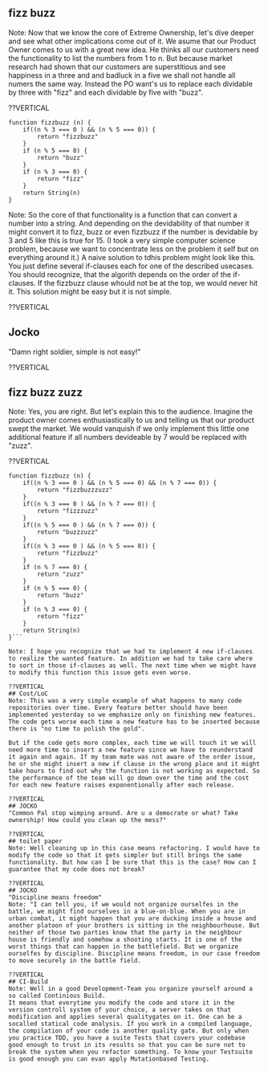 ## fizz buzz
Note: Now that we know the core of Extreme Ownership, let's dive deeper and see what other
implications come out of it. We asume that our Product Owner comes to us with a great new idea. He thinks all our customers need the functionality to list the numbers from 1 to n. But because market research had shown that our customers are superstitious and see happiness in a three and and badluck in a five we shall not handle all numers the same way. Instead the PO want's us to replace each dividable by three with "fizz" and each dividable by five with "buzz".

??VERTICAL
```
function fizzbuzz (n) {
    if((n % 3 === 0 ) && (n % 5 === 0)) {
        return "fizzbuzz"
    }
    if (n % 5 === 0) {
        return "buzz"
    }
    if (n % 3 === 0) {
        return "fizz"
    }
    return String(n)
}
```
Note: So the core of that functionality is a function that can convert a number into a string. And depending on the devidability of that number it might convert it to fizz, buzz or even fizzbuzz if the number is devidable by 3 and 5 like this is true for 15. (I took a very simple computer science problem, because we want to concentrate less on the problem it self but on everything around it.)
A naive solution to tdhis problem might look like this. You just define several if-clauses each for one of the described usecases. You should recognize, that the algorith depends on the order of the if-clauses. If the fizzbuzz clause whould not be at the top, we would never hit it. This solution might be easy but it is not simple.

??VERTICAL
## Jocko
"Damn right soldier, simple is not easy!"
<audio data-autoplay src="audio/simple-is-not-easy.wav"></audio>

??VERTICAL
## fizz buzz zuzz
Note: Yes, you are right. But let's explain this to the audience. Imagine the product owner comes enthusiastically to us and telling us that our product swept the market. We would vanquish if we only implement this little one additional feature if all numbers devideable by 7 would be replaced with "zuzz".

??VERTICAL
```
function fizzbuzz (n) {
    if((n % 3 === 0 ) && (n % 5 === 0) && (n % 7 === 0)) {
        return "fizzbuzzzuzz"
    }
    if((n % 3 === 0 ) && (n % 7 === 0)) {
        return "fizzzuzz"
    }
    if((n % 5 === 0 ) && (n % 7 === 0)) {
        return "buzzzuzz"
    }
    if((n % 3 === 0 ) && (n % 5 === 0)) {
        return "fizzbuzz"
    }
    if (n % 7 === 0) {
        return "zuzz"
    }
    if (n % 5 === 0) {
        return "buzz"
    }
    if (n % 3 === 0) {
        return "fizz"
    }
    return String(n)
}```

Note: I hope you recognize that we had to implement 4 new if-clauses to realize the wanted feature. In addition we had to take care where to sort in those if-clauses as well. The next time when we might have to modify this function this issue gets even worse.

??VERTICAL
## Cost/LoC
Note: This was a very simple example of what happens to many code repositories over time. Every feature better should have been implemented yesterday so we emphasize only on finishing new features. The code gets worse each time a new feature has to be inserted because there is "no time to polish the gold".

But if the code gets more complex, each time we will touch it we will need more time to insert a new feature since we have to reunderstand it again and again. If my team mate was not aware of the order issue, he or she might insert a new if clause in the wrong place and it might take hours to find out why the function is not working as expected. So the performance of the team will go down over the time and the cost for each new feature raises exponentionally after each release.

??VERTICAL
## JOCKO
"Common Pal stop wimping around. Are u a democrate or what? Take ownership! How could you clean up the mess?"

??VERTICAL
## toilet paper
Note: Well cleaning up in this case means refactoring. I would have to modify the code so that it gets simpler but still brings the same functionality. But how can I be sure that this is the case? How can I guarantee that my code does not break?

??VERTICAL
## JOCKO
"Discipline means freedom"
Note: "I can tell you, if we would not organize ourselfes in the battle, we might find ourselves in a blue-on-blue. When you are in urban combat, it might happen that you are ducking inside a house and another platoon of your brothers is sitting in the neighbourhouse. But neither of those two parties know that the party in the neighbour house is friendly and somehow a shooting starts. It is one of the worst things that can happen in the battlefield. But we organize ourselfes by discipline. Discipline means freedom, in our case freedom to move securely in the battle field.

??VERTICAL
## CI-Build
Note: Well in a good Development-Team you organize yourself around a so called Continious Build.
It means that everytime you modify the code and store it in the version controll system of your choice, a server takes on that modification and applies several qualitygates on it. One can be a socalled statical code analysis. If you work in a compiled language, the compilation of your code is another quality gate. But only when you practice TDD, you have a suite Tests that covers your codebase good enough to trust in its results so that you can be sure not to break the system when you refactor something. To know your Testsuite is good enough you can evan apply Mutationbased Testing.